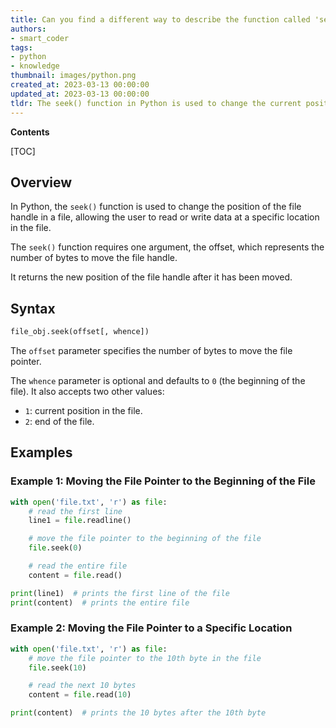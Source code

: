 ```yaml
---
title: Can you find a different way to describe the function called 'seek'?
authors:
- smart_coder
tags:
- python
- knowledge
thumbnail: images/python.png
created_at: 2023-03-13 00:00:00
updated_at: 2023-03-13 00:00:00
tldr: The seek() function in Python is used to change the current position or offset of the file pointer within a file.
---
```


**Contents**

[TOC]

## Overview

In Python, the `seek()` function is used to change the position of the file handle in a file, allowing the user to read or write data at a specific location in the file. 

The `seek()` function requires one argument, the offset, which represents the number of bytes to move the file handle. 

It returns the new position of the file handle after it has been moved.

## Syntax

```python
file_obj.seek(offset[, whence])
```

The `offset` parameter specifies the number of bytes to move the file pointer.

The `whence` parameter is optional and defaults to `0` (the beginning of the file). It also accepts two other values:

* `1`: current position in the file.
* `2`: end of the file.


## Examples

### Example 1: Moving the File Pointer to the Beginning of the File

```python
with open('file.txt', 'r') as file:
    # read the first line
    line1 = file.readline()

    # move the file pointer to the beginning of the file
    file.seek(0)

    # read the entire file
    content = file.read()

print(line1)  # prints the first line of the file
print(content)  # prints the entire file
```

### Example 2: Moving the File Pointer to a Specific Location

```python
with open('file.txt', 'r') as file:
    # move the file pointer to the 10th byte in the file
    file.seek(10)

    # read the next 10 bytes
    content = file.read(10)

print(content)  # prints the 10 bytes after the 10th byte
```
